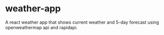 # weather-app
A react weather app that shows current weather and 5-day forecast using openweathermap api and rapidapi.
